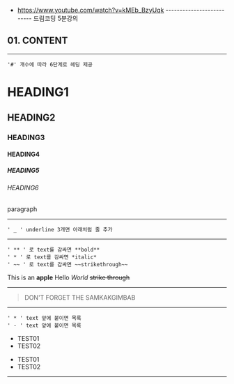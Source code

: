 
<!-- 참조 링크 -->
- https://www.youtube.com/watch?v=kMEb_BzyUqk  -------------------------- 드림코딩 5분강의


## 01. CONTENT


___
<!-- HEADING -->
	'#' 개수에 따라 6단계로 헤딩 제공
# HEADING1
## HEADING2
### HEADING3
#### HEADING4
##### HEADING5
###### HEADING6

paragraph

___
<!-- LINE -->
	' _ ' underline 3개면 아래처럼 줄 추가

___
<!-- TEXT ATTRIBUTE -->
	' ** ' 로 text를 감싸면 **bold**
	' * ' 로 text를 감싸면 *italic*
	' ~~ ' 로 text를 감싸면 ~~strikethrough~~

This is an **apple**
Hello  *World*
~~strike through~~
___

<!-- QUOTE --> 
> DON'T FORGET THE SAMKAKGIMBAB
___

<!-- BULLET LIST -->
	' * ' text 앞에 붙이면 목록
	' - ' text 앞에 붙이면 목록

* TEST01
* TEST02

- TEST01
- TEST02
___

<!-- NUMBERED LIST -->

